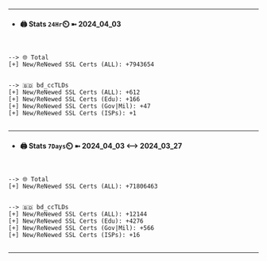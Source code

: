 

---
- #### 🖨️ **Stats** `24Hr`⏲️ ➼ 2024_04_03
```console


--> 🌐 Total
[+] New/ReNewed SSL Certs (ALL): +7943654


--> 🇧🇩 bd_ccTLDs
[+] New/ReNewed SSL Certs (ALL): +612
[+] New/ReNewed SSL Certs (Edu): +166
[+] New/ReNewed SSL Certs (Gov|Mil): +47
[+] New/ReNewed SSL Certs (ISPs): +1


```

---
- #### 🖨️ **Stats** `7Days`⏲️ ➼ 2024_04_03 <--> 2024_03_27
```console


--> 🌐 Total
[+] New/ReNewed SSL Certs (ALL): +71806463


--> 🇧🇩 bd_ccTLDs
[+] New/ReNewed SSL Certs (ALL): +12144
[+] New/ReNewed SSL Certs (Edu): +4276
[+] New/ReNewed SSL Certs (Gov|Mil): +566
[+] New/ReNewed SSL Certs (ISPs): +16


```

---

